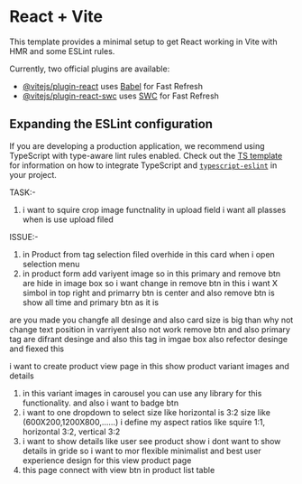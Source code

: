 # React + Vite

This template provides a minimal setup to get React working in Vite with HMR and some ESLint rules.

Currently, two official plugins are available:

- [@vitejs/plugin-react](https://github.com/vitejs/vite-plugin-react/blob/main/packages/plugin-react) uses [Babel](https://babeljs.io/) for Fast Refresh
- [@vitejs/plugin-react-swc](https://github.com/vitejs/vite-plugin-react/blob/main/packages/plugin-react-swc) uses [SWC](https://swc.rs/) for Fast Refresh

## Expanding the ESLint configuration

If you are developing a production application, we recommend using TypeScript with type-aware lint rules enabled. Check out the [TS template](https://github.com/vitejs/vite/tree/main/packages/create-vite/template-react-ts) for information on how to integrate TypeScript and [`typescript-eslint`](https://typescript-eslint.io) in your project.

TASK:-

1. i want to squire crop image functnality in upload field i want all plasses when is use upload filed

ISSUE:-

1.  in Product from tag selection filed overhide in this card when i open selection menu
2.  in product form add variyent image so in this primary and remove btn are hide in image box so i want change in remove btn in this i want X simbol in top right and primarry btn is center and also remove btn is show all time and primary btn as it is

are you made you changfe all desinge and also card size is big than why not change text position in varriyent also not work remove btn and also primary tag are difrant desinge and also this tag in imgae box also refector desinge and fiexed this

i want to create product view page in this show product variant images and details

1. in this variant images in carousel you can use any library for this functionality. and also i want to badge btn
2. i want to one dropdown to select size like horizontal is 3:2 size like (600X200,1200X800,......) i define my aspect ratios like squire 1:1, horizontal 3:2, vertical 3:2
3. i want to show details like user see product show i dont want to show details in gride so i want to mor flexible minimalist and best user experience design for this view product page
4. this page connect with view btn in product list table
